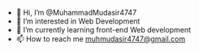 - 👋 Hi, I’m @MuhammadMudasir4747
- 👀 I’m interested in Web Development
- 🌱 I’m currently learning front-end Web development
- 📫 How to reach me muhmudasir4747@gmail.com

<!---
MuhammadMudasir4747/MuhammadMudasir4747 is a ✨ special ✨ repository because its `README.md` (this file) appears on your GitHub profile.
You can click the Preview link to take a look at your changes.
--->

